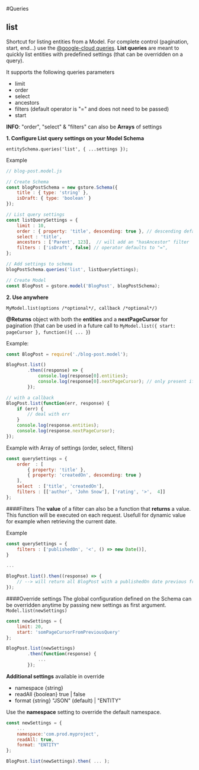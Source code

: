 #Queries

## list

Shortcut for listing entities from a Model. For complete control (pagination, start, end...) use the [@google-cloud queries](./google-cloud-queries.md). **List queries** are meant to quickly list entities with predefined settings (that can be overridden on a query).

It supports the following queries parameters

- limit
- order
- select
- ancestors
- filters (default operator is "=" and does not need to be passed)
- start

**INFO**: "order", "select" & "filters" can also be **Arrays** of settings

**1. Configure List query settings on your Model Schema**

`entitySchema.queries('list', { ...settings });`

Example

```js
// blog-post.model.js

// Create Schema
const blogPostSchema = new gstore.Schema({
    title : { type: 'string' },
    isDraft: { type: 'boolean' }
});

// List query settings
const listQuerySettings = {
    limit : 10,
    order : { property: 'title', descending: true }, // descending defaults to false and is optional
    select : 'title',
    ancestors : ['Parent', 123],  // will add an "hasAncestor" filter
    filters : ['isDraft', false] // operator defaults to "=",
};

// Add settings to schema
blogPostSchema.queries('list', listQuerySettings);

// Create Model
const BlogPost = gstore.model('BlogPost', blogPostSchema);
```

**2. Use anywhere**

`MyModel.list(options /*optional*/, callback /*optional*/)`

**@Returns** object with both the **entities** and a **nextPageCursor** for pagination (that can be used in a future call to `MyModel.list({ start: pageCursor }, function(){ ... }`)

Example:
```js
const BlogPost = require('./blog-post.model');

BlogPost.list()
        .then((response) => {
            console.log(response[0].entities);
            console.log(response[0].nextPageCursor); // only present if more results
        });

// with a callback
BlogPost.list(function(err, response) {
    if (err) {
        // deal with err
    }
    console.log(response.entities);
    console.log(response.nextPageCursor);
});
```

Example with Array of settings (order, select, filters)

```js
const querySettings = {
    order  : [
        { property: 'title' },
        { property: 'createdOn', descending: true }
    ],
    select  : ['title', 'createdOn'],
    filters : [['author', 'John Snow'], ['rating', '>',  4]]
};
```

####Filters
The **value** of a filter can also be a function that **returns** a value. This function will be executed on each request. Usefull for dynamic value for example when retrieving the current date.

Example
```js
const querySettings = {
    filters : ['publishedOn', '<', () => new Date()],
}

...

BlogPost.list().then((response) => {
    // --> will return all BlogPost with a publishedOn date previous from current date.
});
```

####Override settings
The global configuration defined on the Schema can be overridden anytime by passing new settings as first argument. `Model.list(newSettings)`

```js
const newSettings = {
    limit: 20,
    start: 'somPageCursorFromPreviousQuery'
};

BlogPost.list(newSettings)
        .then(function(response) {
            ...
        });
```

**Additional settings** available in override

- namespace {string}
- readAll {boolean} true | false
- format {string} "JSON" (default) | "ENTITY"

Use the **namespace** setting to override the default namespace.

```js
const newSettings = {
    ...
    namespace:'com.prod.myproject',
    readAll: true,
    format: "ENTITY"
};

BlogPost.list(newSettings).then( ... );

```